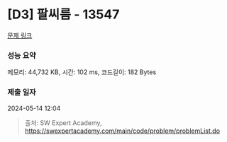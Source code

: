 # [D3] 팔씨름 - 13547 

[문제 링크](https://swexpertacademy.com/main/code/problem/problemDetail.do?contestProbId=AX6PP9G6p1sDFAS9) 

### 성능 요약

메모리: 44,732 KB, 시간: 102 ms, 코드길이: 182 Bytes

### 제출 일자

2024-05-14 12:04



> 출처: SW Expert Academy, https://swexpertacademy.com/main/code/problem/problemList.do